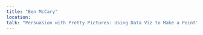 ```yaml
---
title: "Ben McCary"
location: 
talk: "Persuasion with Pretty Pictures: Using Data Viz to Make a Point"
---
```


